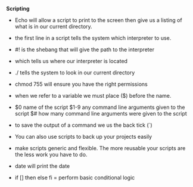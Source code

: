 **Scripting**

- Echo <message> will allow a script to print to the screen then give us a 
  listing of what is in our current directory.

- the first line in a script tells the system which interpreter to use.
- #! is the shebang that will give the path to the interpreter
- which <program> tells us where our interpreter is located

- ./ tells the system to look in our current directory

- chmod 755 <scrpt> will ensure you have the right permissions

- when we refer to a variable we must place ($) before the name.

- $0 name of the script
  $1-9 any command line arguments given to the script
  $# how many command line arguments were given to the script

- to save the output of a command we us the back tick (`)

- You can also use scripts to back up your projects easily
- make scripts generic and flexible. The more reusable your scripts are
  the less work you have to do.

- date will print the date

- if [] then else fi = perform basic conditional logic

